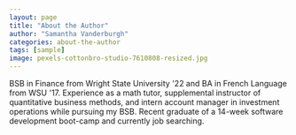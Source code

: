 ```yaml
---
layout: page
title: "About the Author"
author: "Samantha Vanderburgh"
categories: about-the-author
tags: [sample]
image: pexels-cottonbro-studio-7610808-resized.jpg
---
```


BSB in Finance from Wright State University '22 and BA in French Language from WSU '17. Experience as a math tutor, supplemental instructor of quantitative business methods, and intern account manager in investment operations while pursuing my BSB. Recent graduate of a 14-week software development boot-camp and currently job searching.
